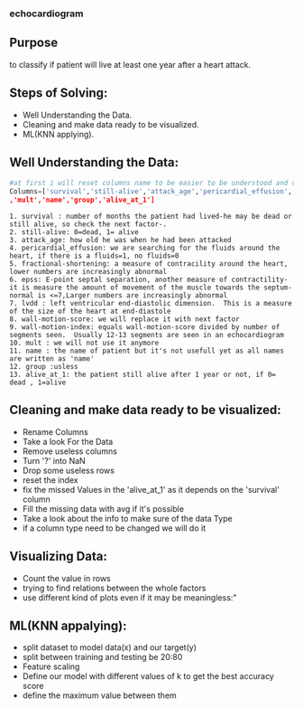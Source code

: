 ### echocardiogram

## Purpose
 to classify if patient will live at least one year after a heart attack.
 ## Steps of Solving:
  - Well Understanding the Data.
  - Cleaning and make data ready to be visualized.
  - ML(KNN applying).
	
  ## Well Understanding the Data:
  ```python
  #at first i will reset columns name to be easier to be understood and visualize which isn't useful anymore
  Columns=['survival','still-alive','attack_age','pericardial_effusion','fractional-shortening','epss','lvdd','wall-motion-score','wall-motion-score'wall-motion-index'
,'mult','name','group','alive_at_1']
```
 
	1. survival : number of months the patient had lived-he may be dead or still alive, so check the next factor-.
	2. still-alive: 0=dead, 1= alive
	3. attack_age: how old he was when he had been attacked
	4. pericardial_effusion: we are searching for the fluids around the heart, if there is a fluids=1, no fluids=0
	5. fractional-shortening: a measure of contracility around the heart, lower numbers are increasingly abnormal
	6. epss: E-point septal separation, another measure of contractility-it is measure the amount of movement of the muscle towards the septum-normal is <=7,Larger numbers are increasingly abnormal
	7. lvdd : left ventricular end-diastolic dimension.  This is a measure of the size of the heart at end-diastole
	8. wall-motion-score: we will replace it with next factor
	9. wall-motion-index: equals wall-motion-score divided by number of segments seen.  Usually 12-13 segments are seen in an echocardiogram
	10. mult : we will not use it anymore
	11. name : the name of patient but it's not usefull yet as all names are written as 'name'
	12. group :usless
	13. alive_at_1: the patient still alive after 1 year or not, if 0= dead , 1=alive
  
## Cleaning and make data ready to be visualized:
  - Rename Columns
  - Take a look For the Data
  - Remove useless columns
  - Turn '?' into NaN
  - Drop some useless rows
  - reset the index
  - fix the missed Values in the 'alive_at_1' as it depends on the 'survival' column
  - Fill the missing data with avg if it's possible
  - Take a look about the info to make sure of the data Type
  - if a column type need to be changed we will do it

## Visualizing Data:
  - Count the value in rows
  - trying to find relations between the whole factors
  - use different kind of plots even if it may be meaningless:"

## ML(KNN appalying):
  - split dataset to model data(x) and our target(y)
  - split between training and testing be 20:80
  - Feature scaling
  - Define our model with different values of k to get the best accuracy score
  - define the maximum value between them





